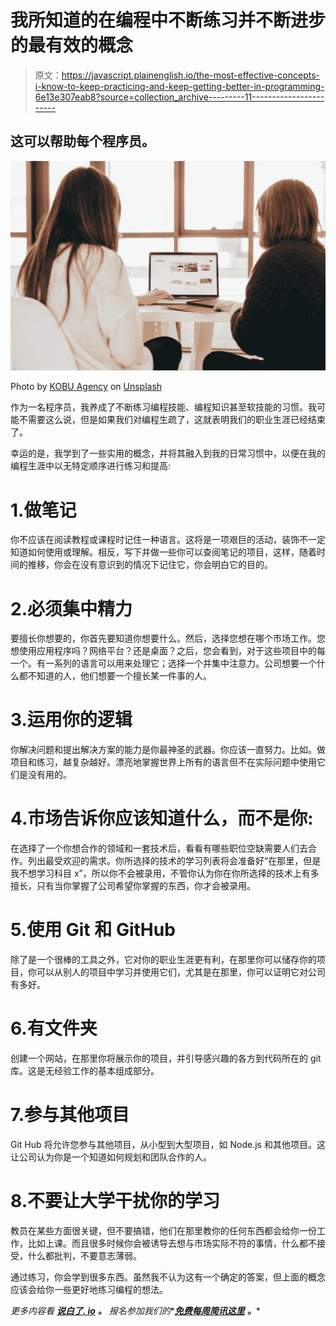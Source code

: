 # 我所知道的在编程中不断练习并不断进步的最有效的概念

> 原文：<https://javascript.plainenglish.io/the-most-effective-concepts-i-know-to-keep-practicing-and-keep-getting-better-in-programming-6e13e307eab8?source=collection_archive---------11----------------------->

## 这可以帮助每个程序员。

![](img/6757f27a66c17e5e11161b04a319e2ac.png)

Photo by [KOBU Agency](https://unsplash.com/@kobuagency?utm_source=medium&utm_medium=referral) on [Unsplash](https://unsplash.com?utm_source=medium&utm_medium=referral)

作为一名程序员，我养成了不断练习编程技能、编程知识甚至软技能的习惯。我可能不需要这么说，但是如果我们对编程生疏了，这就表明我们的职业生涯已经结束了。

幸运的是，我学到了一些实用的概念，并将其融入到我的日常习惯中，以便在我的编程生涯中以无特定顺序进行练习和提高:

# 1.做笔记

你不应该在阅读教程或课程时记住一种语言。这将是一项艰巨的活动，装饰不一定知道如何使用或理解。相反，写下并做一些你可以查阅笔记的项目，这样，随着时间的推移，你会在没有意识到的情况下记住它，你会明白它的目的。

# 2.必须集中精力

要擅长你想要的，你首先要知道你想要什么。然后，选择您想在哪个市场工作。您想使用应用程序吗？网络平台？还是桌面？之后，您会看到，对于这些项目中的每一个。有一系列的语言可以用来处理它；选择一个并集中注意力。公司想要一个什么都不知道的人，他们想要一个擅长某一件事的人。

# 3.运用你的逻辑

你解决问题和提出解决方案的能力是你最神圣的武器。你应该一直努力。比如。做项目和练习，越复杂越好。漂亮地掌握世界上所有的语言但不在实际问题中使用它们是没有用的。

# 4.市场告诉你应该知道什么，而不是你:

在选择了一个你想合作的领域和一套技术后，看看有哪些职位空缺需要人们去合作。列出最受欢迎的需求。你所选择的技术的学习列表将会准备好“在那里，但是我不想学习科目 x”，所以你不会被录用，不管你认为你在你所选择的技术上有多擅长，只有当你掌握了公司希望你掌握的东西，你才会被录用。

# 5.使用 Git 和 GitHub

除了是一个很棒的工具之外，它对你的职业生涯更有利，在那里你可以储存你的项目，你可以从别人的项目中学习并使用它们，尤其是在那里，你可以证明它对公司有多好。

# 6.有文件夹

创建一个网站，在那里你将展示你的项目，并引导感兴趣的各方到代码所在的 git 库。这是无经验工作的基本组成部分。

# 7.参与其他项目

Git Hub 将允许您参与其他项目，从小型到大型项目，如 Node.js 和其他项目。这让公司认为你是一个知道如何规划和团队合作的人。

# 8.不要让大学干扰你的学习

教员在某些方面很关键，但不要搞错，他们在那里教你的任何东西都会给你一份工作，比如上课。而且很多时候你会被诱导去想与市场实际不符的事情，什么都不接受，什么都批判，不要意志薄弱。

通过练习，你会学到很多东西。虽然我不认为这有一个确定的答案，但上面的概念应该会给你一些更好地练习编程的想法。

*更多内容看* [***说白了. io***](http://plainenglish.io/) ***。*** *报名参加我们的**[***免费每周简讯这里***](http://newsletter.plainenglish.io/) ***。****
